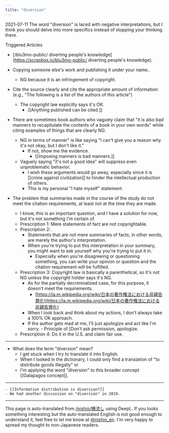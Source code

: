 ```yaml
---
title: "diversion"
---
```


2021-07-11
The word "diversion" is laced with negative interpretations, but I think you should delve into more specifics instead of stopping your thinking there.


Triggered Articles
- [/blu3mo-public/ diverting people's knowledge](https://scrapbox.io/blu3mo-public/ diverting people's knowledge).


- Copying someone else's work and publishing it under your name:.
    - NG because it is an infringement of copyright.
- Cite the source clearly and cite the appropriate amount of information: (e.g., "The following is a list of the authors of this article")
    - The copyright law explicitly says it's OK.
        - [[Anything published can be cited.]]

- There are sometimes book authors who vaguely claim that "it is also bad manners to recapitulate the contents of a book in your own words" while citing examples of things that are clearly NG.
    - NG in terms of manner" is like saying "I can't give you a reason why it's not okay, but I don't like it."
        - If not, show me the evidence.
            - [[Imposing manners is bad manners.]]
    - Vaguely saying "it's not a good idea" will suppress even unproblematic behavior.
        - I wish these arguments would go away, especially since it is [[crime against civilization]] to hinder the intellectual production of others.
        - This is my personal "I hate myself" statement.

- The problem that summaries made in the course of the study do not meet the citation requirements, at least not at the time they are made.
    - I know, this is an important question, and I have a solution for now, but it's not something I'm certain of.
    - Prescription 1: Mere statements of fact are not copyrightable.
    - Prescription 2:.
        - Statements that are not mere summaries of facts, in other words, are merely the author's interpretation.
        - When you're trying to put this interpretation in your summary, you might want to ask yourself why you're trying to put it in.
            - Especially when you're disagreeing or questioning something, you can write your opinion or question and the citation requirement will be fulfilled.
    - Prescription 3: Copyright law is basically a parenthetical, so it's not NG unless the copyright holder says it's NG.
        - As for the partially decriminalized case, for this purpose, it doesn't meet the requirements.
            - [https://ja.m.wikipedia.org/wiki/日本の著作権法における非親告罪化](https://ja.m.wikipedia.org/wiki/日本の著作権法における非親告罪化)
        - When I look back and think about my actions, I don't always take a 100% OK approach.
        - If the author gets mad at me, I'll just apologize and act like I'm sorry.
                - Principle of [Don't ask permission, apologize.
    - Prescription 4: Do it in the U.S. and claim fair use.

---
- What does the term "diversion" mean?
    - I get stuck when I try to translate it into English.
    - When I looked in the dictionary, I could only find a translation of "to distribute goods illegally" or
    - I'm applying the word "diversion" to this broader concept [[Galapagos concept]].
---
    - [[Information distribution is diversion?]]
    - We had another discussion on "diversion" in 2019.


---
This page is auto-translated from [/nishio/横流し](https://scrapbox.io/nishio/横流し) using DeepL. If you looks something interesting but the auto-translated English is not good enough to understand it, feel free to let me know at [@nishio_en](https://twitter.com/nishio_en). I'm very happy to spread my thought to non-Japanese readers.